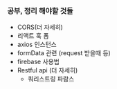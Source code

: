 ### 공부, 정리 해야할 것들

- CORS(더 자세히)
- 리액트 훅 폼
- axios 인스턴스
- formData 관련 (request 받을때 등)
- firebase 사용법
- Restful api (더 자세히)
  - 쿼리스트링 파람스
